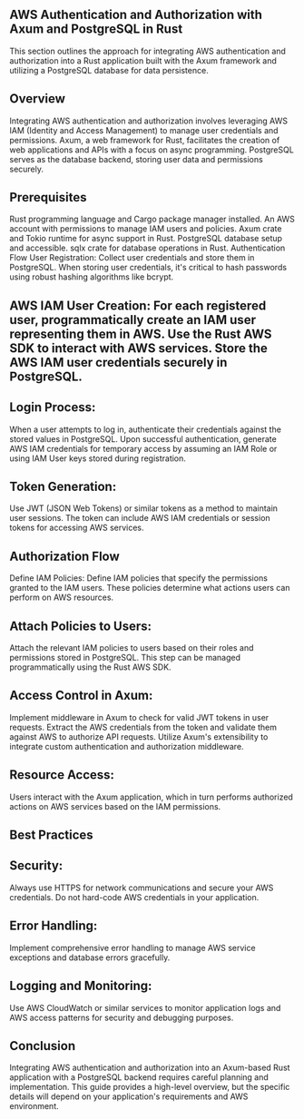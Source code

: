 ## AWS Authentication and Authorization with Axum and PostgreSQL in Rust
This section outlines the approach for integrating AWS authentication and authorization into a Rust application built with the Axum framework and utilizing a PostgreSQL database for data persistence.

## Overview
Integrating AWS authentication and authorization involves leveraging AWS IAM (Identity and Access Management) to manage user credentials and permissions. Axum, a web framework for Rust, facilitates the creation of web applications and APIs with a focus on async programming. PostgreSQL serves as the database backend, storing user data and permissions securely.

## Prerequisites
Rust programming language and Cargo package manager installed.
An AWS account with permissions to manage IAM users and policies.
Axum crate and Tokio runtime for async support in Rust.
PostgreSQL database setup and accessible.
sqlx crate for database operations in Rust.
Authentication Flow
User Registration: Collect user credentials and store them in PostgreSQL. When storing user credentials, it's critical to hash passwords using robust hashing algorithms like bcrypt.

## AWS IAM User Creation: For each registered user, programmatically create an IAM user representing them in AWS. Use the Rust AWS SDK to interact with AWS services. Store the AWS IAM user credentials securely in PostgreSQL.

## Login Process: 
When a user attempts to log in, authenticate their credentials against the stored values in PostgreSQL. Upon successful authentication, generate AWS IAM credentials for temporary access by assuming an IAM Role or using IAM User keys stored during registration.

## Token Generation: 
Use JWT (JSON Web Tokens) or similar tokens as a method to maintain user sessions. The token can include AWS IAM credentials or session tokens for accessing AWS services.

## Authorization Flow
Define IAM Policies: Define IAM policies that specify the permissions granted to the IAM users. These policies determine what actions users can perform on AWS resources.

## Attach Policies to Users: 
Attach the relevant IAM policies to users based on their roles and permissions stored in PostgreSQL. This step can be managed programmatically using the Rust AWS SDK.

## Access Control in Axum: 
Implement middleware in Axum to check for valid JWT tokens in user requests. Extract the AWS credentials from the token and validate them against AWS to authorize API requests. Utilize Axum's extensibility to integrate custom authentication and authorization middleware.

## Resource Access: 
Users interact with the Axum application, which in turn performs authorized actions on AWS services based on the IAM permissions.

## Best Practices
## Security: 
Always use HTTPS for network communications and secure your AWS credentials. Do not hard-code AWS credentials in your application.
## Error Handling: 
Implement comprehensive error handling to manage AWS service exceptions and database errors gracefully.
## Logging and Monitoring: 
Use AWS CloudWatch or similar services to monitor application logs and AWS access patterns for security and debugging purposes.
## Conclusion
Integrating AWS authentication and authorization into an Axum-based Rust application with a PostgreSQL backend requires careful planning and implementation. This guide provides a high-level overview, but the specific details will depend on your application's requirements and AWS environment.

